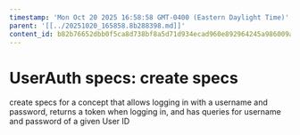 ```yaml
---
timestamp: 'Mon Oct 20 2025 16:58:58 GMT-0400 (Eastern Daylight Time)'
parent: '[[../20251020_165858.8b288398.md]]'
content_id: b82b76652dbb0f5ca8d738bf8a5d71d934ecad960e892964245a986009aaefad
---
```


# UserAuth specs: create specs

create specs for a concept that allows logging in with a username and password, returns a token when logging in, and has queries for username and password of a given User ID
